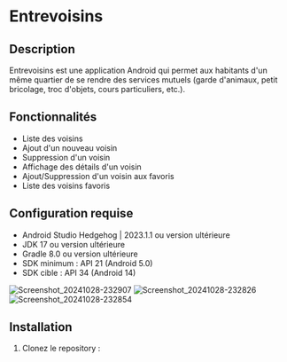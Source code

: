 # Entrevoisins

## Description
Entrevoisins est une application Android qui permet aux habitants d'un même quartier de se rendre des services mutuels (garde d'animaux, petit bricolage, troc d'objets, cours particuliers, etc.).

## Fonctionnalités
- Liste des voisins
- Ajout d'un nouveau voisin
- Suppression d'un voisin
- Affichage des détails d'un voisin
- Ajout/Suppression d'un voisin aux favoris
- Liste des voisins favoris

## Configuration requise
- Android Studio Hedgehog | 2023.1.1 ou version ultérieure
- JDK 17 ou version ultérieure
- Gradle 8.0 ou version ultérieure
- SDK minimum : API 21 (Android 5.0)
- SDK cible : API 34 (Android 14)

![Screenshot_20241028-232907](https://github.com/user-attachments/assets/a58fb5da-36e0-47a7-8e66-b72b4e082ad3)
![Screenshot_20241028-232826](https://github.com/user-attachments/assets/a32581fc-9460-4746-b4c3-c85ffd0401d9)
![Screenshot_20241028-232854](https://github.com/user-attachments/assets/0d01846f-4e93-4cb2-889b-47aba0297277)



## Installation
1. Clonez le repository :
